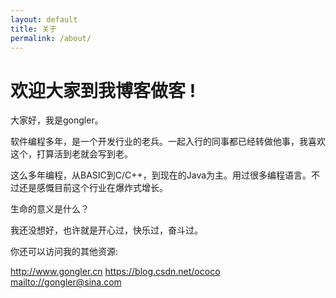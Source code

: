 ```yaml
---
layout: default
title: 关于
permalink: /about/
---
```

# 欢迎大家到我博客做客 !

大家好，我是gongler。

软件编程多年，是一个开发行业的老兵。一起入行的同事都已经转做他事，我喜欢这个，打算活到老就会写到老。

这么多年编程，从BASIC到C/C++，到现在的Java为主。用过很多编程语言。不过还是感慨目前这个行业在爆炸式增长。


生命的意义是什么？

我还没想好，也许就是开心过，快乐过，奋斗过。


你还可以访问我的其他资源:  

<http://www.gongler.cn>
<https://blog.csdn.net/ococo>
<mailto://gongler@sina.com>
